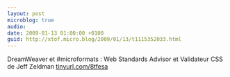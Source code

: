 ```yaml
---
layout: post
microblog: true
audio: 
date: 2009-01-13 01:00:00 +0100
guid: http://xtof.micro.blog/2009/01/13/t1115352033.html
---
```

DreamWeaver et #microformats : Web Standards Advisor et Validateur CSS de Jeff Zeldman [tinyurl.com/8tfesa](http://tinyurl.com/8tfesa)
